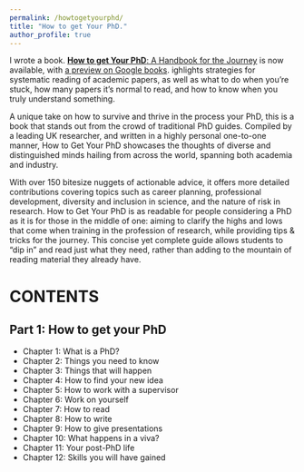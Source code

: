 ```yaml
---
permalink: /howtogetyourphd/
title: "How to get Your PhD."
author_profile: true
---
```


I wrote a book. 
<a href="https://www.amazon.co.uk/dp/0198866925/"><b>How to get Your PhD</b>: A Handbook for the Journey</a> is now available, with
<a href="https://www.google.co.uk/books/edition/How_to_Get_Your_PhD/nX4fEAAAQBAJ?hl=en&gbpv=0">a preview on Google books</a>.
ighlights strategies for systematic reading of academic papers, as well as what to do when you’re stuck, how many papers it’s normal to read, and how to know when you truly understand something.


A unique take on how to survive and thrive in the process your PhD, this is a book that stands out from the crowd of traditional PhD guides. Compiled by a leading UK researcher, and written in a highly personal one-to-one manner, How to Get Your PhD showcases the thoughts of diverse and distinguished minds hailing from across the world, spanning both academia and industry.

With over 150 bitesize nuggets of actionable advice, it offers more detailed contributions covering topics such as career planning, professional development, diversity and inclusion in science, and the nature of risk in research. How to Get Your PhD is as readable for people considering a PhD as it is for those in the middle of one: aiming to clarify the highs and lows that come when training in the profession of research, while providing tips & tricks for the journey. This concise yet complete guide allows students to “dip in” and read just what they need, rather than adding to the mountain of reading material they already have.


CONTENTS
===

Part 1: How to get your PhD
---

- Chapter 1: What is a PhD?
- Chapter 2: Things you need to know
- Chapter 3: Things that will happen
- Chapter 4: How to find your new idea
- Chapter 5: How to work with a supervisor
- Chapter 6: Work on yourself
- Chapter 7: How to read
- Chapter 8: How to write
- Chapter 9: How to give presentations
- Chapter 10: What happens in a viva?
- Chapter 11: Your post-PhD life
- Chapter 12: Skills you will have gained
